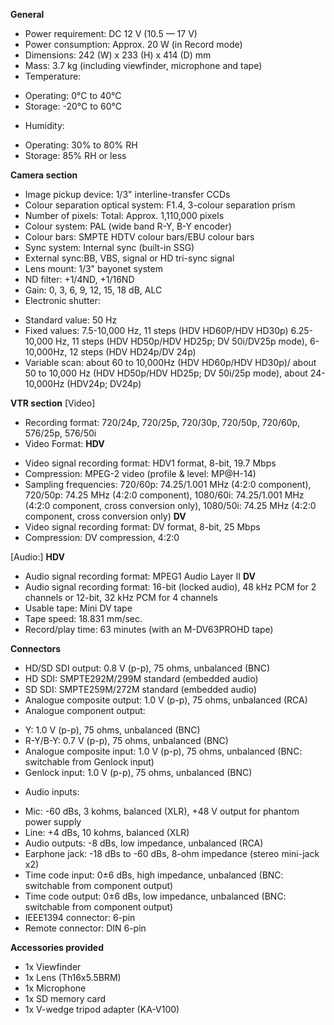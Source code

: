 **General**
- Power requirement: DC 12 V (10.5 — 17 V)
- Power consumption: Approx. 20 W (in Record mode)
- Dimensions: 242 (W) x 233 (H) x 414 (D) mm
- Mass: 3.7 kg (including viewfinder, microphone and tape)
- Temperature:
* Operating: 0°C to 40°C
* Storage: -20°C to 60°C
- Humidity:
* Operating: 30% to 80% RH
* Storage: 85% RH or less

**Camera section**
- Image pickup device: 1/3" interline-transfer CCDs
- Colour separation optical system: F1.4, 3-colour separation prism
- Number of pixels: Total: Approx. 1,110,000 pixels
- Colour system: PAL (wide band R-Y, B-Y encoder)
- Colour bars: SMPTE HDTV colour bars/EBU colour bars
- Sync system: Internal sync (built-in SSG)
- External sync:BB, VBS, signal or HD tri-sync signal
- Lens mount: 1/3" bayonet system
- ND filter: +1/4ND, +1/16ND
- Gain: 0, 3, 6, 9, 12, 15, 18 dB, ALC
- Electronic shutter:
* Standard value: 50 Hz
* Fixed values: 7.5-10,000 Hz, 11 steps (HDV HD60P/HDV HD30p) 6.25-10,000 Hz, 11 steps (HDV HD50p/HDV HD25p; DV 50i/DV25p mode), 6-10,000Hz, 12 steps (HDV HD24p/DV 24p)
* Variable scan: about 60 to 10,000Hz (HDV HD60p/HDV HD30p)/ about 50 to 10,000 Hz (HDV HD50p/HDV HD25p; DV 50i/25p mode), about 24-10,000Hz (HDV24p; DV24p)

**VTR section**
[Video]
- Recording format: 720/24p, 720/25p, 720/30p, 720/50p, 720/60p, 576/25p, 576/50i
- Video Format:
**HDV**
* Video signal recording format: HDV1 format, 8-bit, 19.7 Mbps
* Compression: MPEG-2 video (profile & level: MP@H-14)
* Sampling frequencies: 720/60p: 74.25/1.001 MHz (4:2:0 component), 720/50p: 74.25 MHz (4:2:0 component), 1080/60i: 74.25/1.001 MHz (4:2:0 component, cross conversion only), 1080/50i: 74.25 MHz (4:2:0 component, cross conversion only)
**DV**
* Video signal recording format: DV format, 8-bit, 25 Mbps
* Compression: DV compression, 4:2:0

[Audio:]
**HDV**
* Audio signal recording format: MPEG1 Audio Layer II
**DV**
* Audio signal recording format: 16-bit (locked audio), 48 kHz PCM for 2 channels or 12-bit, 32 kHz PCM for 4 channels
* Usable tape: Mini DV tape
* Tape speed: 18.831 mm/sec.
* Record/play time: 63 minutes (with an M-DV63PROHD tape)

**Connectors**
- HD/SD SDI output: 0.8 V (p-p), 75 ohms, unbalanced (BNC)
- HD SDI: SMPTE292M/299M standard (embedded audio)
- SD SDI: SMPTE259M/272M standard (embedded audio)
- Analogue composite output: 1.0 V (p-p), 75 ohms, unbalanced (RCA)
- Analogue component output:
* Y: 1.0 V (p-p), 75 ohms, unbalanced (BNC)
* R-Y/B-Y: 0.7 V (p-p), 75 ohms, unbalanced (BNC)
* Analogue composite input: 1.0 V (p-p), 75 ohms, unbalanced (BNC: switchable from Genlock input)
* Genlock input: 1.0 V (p-p), 75 ohms, unbalanced (BNC)
- Audio inputs:
* Mic: -60 dBs, 3 kohms, balanced (XLR), +48 V output for phantom power supply
* Line: +4 dBs, 10 kohms, balanced (XLR)
* Audio outputs: -8 dBs, low impedance, unbalanced (RCA)
* Earphone jack: -18 dBs to -60 dBs, 8-ohm impedance (stereo mini-jack x2)
* Time code input: 0±6 dBs, high impedance, unbalanced (BNC: switchable from component output)
* Time code output: 0±6 dBs, low impedance, unbalanced (BNC: switchable from component output)
* IEEE1394 connector: 6-pin
* Remote connector: DIN 6-pin

**Accessories provided**
* 1x Viewfinder
* 1x Lens (Th16x5.5BRM)
* 1x Microphone
* 1x SD memory card
* 1x V-wedge tripod adapter (KA-V100)
